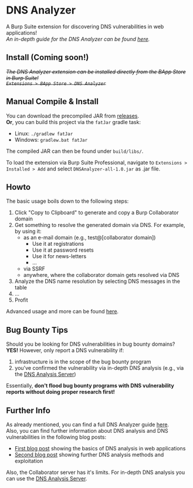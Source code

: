 # DNS Analyzer
A Burp Suite extension for discovering DNS vulnerabilities in web applications!  
*An in-depth guide for the DNS Analyzer can be found [here](https://r.sec-consult.com/dnsburp).*
## Install (Coming soon!)

~~*The DNS Analyzer extension can be installed directly from the BApp Store in Burp Suite!  
```Extensions > BApp Store > DNS Analyzer```*~~

## Manual Compile & Install
You can download the precompiled JAR from [releases](https://github.com/The-Login/DNS-Analyzer/releases/tag/v1.0).  
**Or**, you can build this project via the ```fatJar``` gradle task:  
- Linux: ```./gradlew fatJar```  
- Windows: ```gradlew.bat fatJar```  

The compiled JAR can then be found under ```build/libs/```.  

To load the extension via Burp Suite Professional, navigate to ```Extensions > Installed > Add``` and select
```DNSAnalyzer-all-1.0.jar``` as .jar file.

## Howto
The basic usage boils down to the following steps:  
1. Click "Copy to Clipboard" to generate and copy a Burp Collaborator domain
2. Get something to resolve the generated domain via DNS. For example, by using it:
   - as an e-mail domain (e.g., test@[collaborator domain])
      - Use it at registrations
      - Use it at password resets
      - Use it for news-letters
      - ...
   - via SSRF
   - anywhere, where the collaborator domain gets resolved via DNS
3. Analyze the DNS name resolution by selecting DNS messages in the table
4. ...
5. Profit

Advanced usage and more can be found [here](https://r.sec-consult.com/dnsburp).

## Bug Bounty Tips
Should you be looking for DNS vulnerabilities in bug bounty domains?  
**YES!** However, only report a DNS vulnerability if:  
1. infrastructure is in the scope of the bug bounty program
2. you've confirmed the vulnerability via in-depth DNS analysis (e.g., via the [DNS Analysis Server](https://github.com/The-Login/DNS-Analysis-Server))  

Essentially, **don't flood bug bounty programs with DNS vulnerability reports without doing proper research first!**
## Further Info
As already mentioned, you can find a full DNS Analyzer guide [here](https://r.sec-consult.com/dnsburp).  
Also, you can find further information about DNS analysis and DNS vulnerabilities in the following blog posts:  
- [First blog post](https://sec-consult.com/blog/detail/forgot-password-taking-over-user-accounts-kaminsky-style/) showing the basics of DNS analysis in web applications
- [Second blog post](https://sec-consult.com/blog/detail/melting-the-dns-iceberg-taking-over-your-infrastructure-kaminsky-style/) showing further DNS analysis methods and exploitation  

Also, the Collaborator server has it's limits. For in-depth DNS analysis you can use the [DNS Analysis Server](https://github.com/The-Login/DNS-Analysis-Server).
